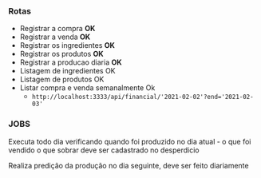 ### Rotas

- Registrar a compra **OK**
- Registrar a venda **OK**
- Registrar os ingredientes **OK**
- Registrar os produtos **OK**
- Registrar a producao diaria **OK**
- Listagem de ingredientes OK
- Listagem de produtos OK
- Listar compra e venda semanalmente Ok 
  - `http://localhost:3333/api/financial/'2021-02-02'?end='2021-02-03'`

### JOBS

Executa todo dia verificando quando foi produzido no dia atual - o que foi vendido o que sobrar deve ser cadastrado no desperdicio

Realiza predição da produção no dia seguinte, deve ser feito diariamente